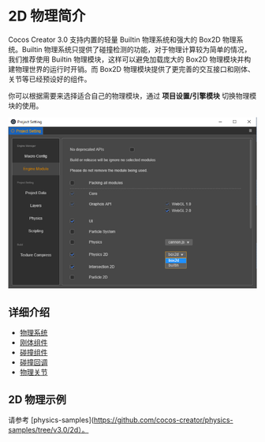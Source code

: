 # 2D 物理简介

Cocos Creator 3.0 支持内置的轻量 Builtin 物理系统和强大的 Box2D 物理系统。Builtin 物理系统只提供了碰撞检测的功能，对于物理计算较为简单的情况，我们推荐使用 Builtin 物理模块，这样可以避免加载庞大的 Box2D 物理模块并构建物理世界的运行时开销。而 Box2D 物理模块提供了更完善的交互接口和刚体、关节等已经预设好的组件。

你可以根据需要来选择适合自己的物理模块，通过 **项目设置/引擎模块** 切换物理模块的使用。

![模块设置](./image/module.png)

## 详细介绍

- [物理系统](./physics-2d-system.md)
- [刚体组件](./physics-2d-rigid-body.md)
- [碰撞组件](./physics-2d-collider.md)
- [碰撞回调](./physics-2d-contact-callback.md)
- [物理关节](./physics-2d-joint.md)

## 2D 物理示例

请参考 [physics-samples](https://github.com/cocos-creator/physics-samples/tree/v3.0/2d）。
